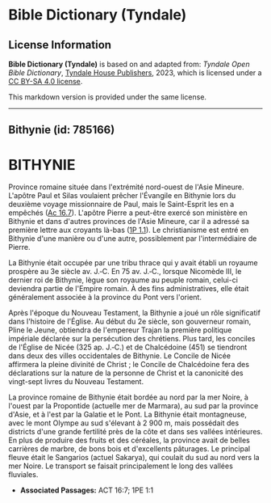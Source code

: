 # Bible Dictionary (Tyndale)

## License Information

**Bible Dictionary (Tyndale)** is based on and adapted from: _Tyndale Open Bible Dictionary_, [Tyndale House Publishers](https://tyndaleopenresources.com/), 2023, which is licensed under a [CC BY-SA 4.0 license](https://creativecommons.org/licenses/by-sa/4.0/legalcode.en).

This markdown version is provided under the same license.



--------------------------------

## Bithynie (id: 785166)

BITHYNIE
========

Province romaine située dans l'extrémité nord\-ouest de l'Asie Mineure. L'apôtre Paul et Silas voulaient prêcher l'Évangile en Bithynie lors du deuxième voyage missionnaire de Paul, mais le Saint\-Esprit les en a empêchés ([Ac 16\.7](https://ref.ly/Acts16:7)). L'apôtre Pierre a peut\-être exercé son ministère en Bithynie et dans d'autres provinces de l'Asie Mineure, car il a adressé sa première lettre aux croyants là\-bas ([1P 1\.1](https://ref.ly/1Pet1:1)). Le christianisme est entré en Bithynie d'une manière ou d'une autre, possiblement par l'intermédiaire de Pierre.

La Bithynie était occupée par une tribu thrace qui y avait établi un royaume prospère au 3e siècle av. J.‑C. En 75 av. J.‑C., lorsque Nicomède III, le dernier roi de Bithynie, lègue son royaume au peuple romain, celui\-ci deviendra partie de l'Empire romain. À des fins administratives, elle était généralement associée à la province du Pont vers l'orient.

Après l'époque du Nouveau Testament, la Bithynie a joué un rôle significatif dans l'histoire de l'Église. Au début du 2e siècle, son gouverneur romain, Pline le Jeune, obtiendra de l'empereur Trajan la première politique impériale déclarée sur la persécution des chrétiens. Plus tard, les conciles de l'Église de Nicée (325 ap. J.‑C.) et de Chalcédoine (451\) se tiendront dans deux des villes occidentales de Bithynie. Le Concile de Nicée affirmera la pleine divinité de Christ ; le Concile de Chalcédoine fera des déclarations sur la nature de la personne de Christ et la canonicité des vingt\-sept livres du Nouveau Testament.

La province romaine de Bithynie était bordée au nord par la mer Noire, à l'ouest par la Propontide (actuelle mer de Marmara), au sud par la province d'Asie, et à l'est par la Galatie et le Pont. La Bithynie était montagneuse, avec le mont Olympe au sud s'élevant à 2 900 m, mais possédait des districts d'une grande fertilité près de la côte et dans ses vallées intérieures. En plus de produire des fruits et des céréales, la province avait de belles carrières de marbre, de bons bois et d'excellents pâturages. Le principal fleuve était le Sangarios (actuel Sakarya), qui coulait du sud au nord vers la mer Noire. Le transport se faisait principalement le long des vallées fluviales.

* **Associated Passages:** ACT 16:7; 1PE 1:1

